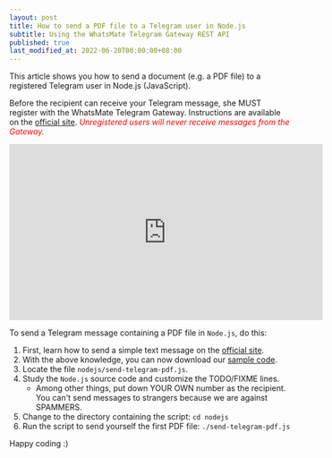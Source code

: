 ```yaml
---
layout: post
title: How to send a PDF file to a Telegram user in Node.js
subtitle: Using the WhatsMate Telegram Gateway REST API
published: true
last_modified_at: 2022-06-20T00:00:00+08:00
---
```


This article shows you how to send a document (e.g. a PDF file) to a registered Telegram user in Node.js (JavaScript).

Before the recipient can receive your Telegram message, she MUST register with the WhatsMate Telegram Gateway. Instructions are available on the [official site](https://www.whatsmate.net/telegram-gateway-api.html). <span style="color:red">*Unregistered users will never receive messages from the Gateway.*</span>


<iframe width="560" height="315" src="https://www.youtube.com/embed/iFj9r08h7Rk?rel=0&cc_load_policy=1" frameborder="0" allowfullscreen></iframe>


To send a Telegram message containing a PDF file in `Node.js`, do this:

1. First, learn how to send a simple text message on the [official site](https://www.whatsmate.net/telegram-gateway-api.html). 
2. With the above knowledge, you can now download our [sample code](https://github.com/whatsmate/telegram-demos/archive/master.zip).
3. Locate the file `nodejs/send-telegram-pdf.js`.  <script src="https://gist.github.com/whatsmate/a2e1a24fd3080e1fb0329168e582f28d.js"></script>
4. Study the `Node.js` source code and customize the TODO/FIXME lines.
   * Among other things, put down YOUR OWN number as the recipient. You can't send messages to strangers because we are against SPAMMERS.
5. Change to the directory containing the script: `cd nodejs`
6. Run the script to send yourself the first PDF file: `./send-telegram-pdf.js`


Happy coding :) 


<br>
<script async src="//pagead2.googlesyndication.com/pagead/js/adsbygoogle.js"></script>
<ins class="adsbygoogle"
     style="display:inline-block;width:728px;height:90px"
     data-ad-client="ca-pub-7383487179928477"
     data-ad-slot="6959057004"></ins>
<script>
(adsbygoogle = window.adsbygoogle || []).push({});
</script>
<br>


